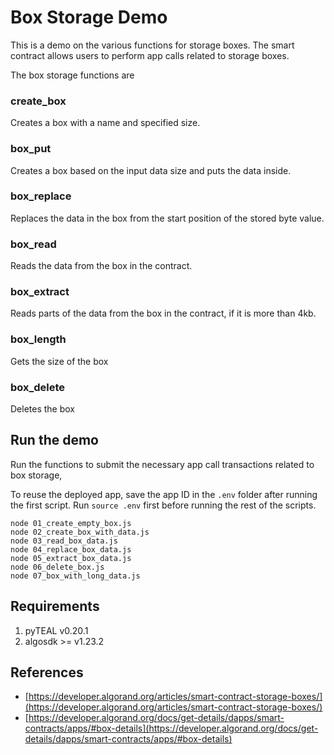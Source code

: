 # Box Storage Demo
This is a demo on the various functions for storage boxes. The smart contract allows users to perform app calls related to storage boxes.

The box storage functions are 

### create_box
Creates a box with a name and specified size.

### box_put
Creates a box based on the input data size and puts the data inside.

### box_replace
Replaces the data in the box from the start position of the stored byte value.

### box_read
Reads the data from the box in the contract.

### box_extract
Reads parts of the data from the box in the contract, if it is more than 4kb.

### box_length
Gets the size of the box

### box_delete
Deletes the box

## Run the demo
Run the functions to submit the necessary app call transactions related to box storage,

To reuse the deployed app, save the app ID in the `.env` folder after running the first script. Run `source .env` first before running the rest of the scripts.

```
node 01_create_empty_box.js
node 02_create_box_with_data.js
node 03_read_box_data.js 
node 04_replace_box_data.js
node 05_extract_box_data.js
node 06_delete_box.js
node 07_box_with_long_data.js
```

## Requirements
1. pyTEAL v0.20.1
2. algosdk >= v1.23.2

## References
- [https://developer.algorand.org/articles/smart-contract-storage-boxes/](https://developer.algorand.org/articles/smart-contract-storage-boxes/)
- [https://developer.algorand.org/docs/get-details/dapps/smart-contracts/apps/#box-details](https://developer.algorand.org/docs/get-details/dapps/smart-contracts/apps/#box-details)